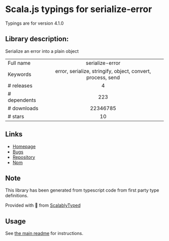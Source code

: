 
# Scala.js typings for serialize-error

Typings are for version 4.1.0

## Library description:
Serialize an error into a plain object

|                    |                 |
| ------------------ | :-------------: |
| Full name          | serialize-error |
| Keywords           | error, serialize, stringify, object, convert, process, send |
| # releases         | 4 |
| # dependents       | 223 |
| # downloads        | 22346785 |
| # stars            | 10 |

## Links
- [Homepage](https://github.com/sindresorhus/serialize-error#readme)
- [Bugs](https://github.com/sindresorhus/serialize-error/issues)
- [Repository](https://github.com/sindresorhus/serialize-error)
- [Npm](https://www.npmjs.com/package/serialize-error)
    


## Note
This library has been generated from typescript code from first party type definitions.

Provided with :purple_heart: from [ScalablyTyped](https://github.com/oyvindberg/ScalablyTyped)

## Usage
See [the main readme](../../readme.md) for instructions.


